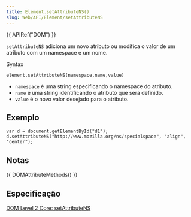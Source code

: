 ```yaml
---
title: Element.setAttributeNS()
slug: Web/API/Element/setAttributeNS
---
```


{{ APIRef("DOM") }}

`setAttributeNS` adiciona um novo atributo ou modifica o valor de um atributo com um namespace e um nome.

Syntax

```
element.setAttributeNS(namespace,name,value)
```

- `namespace` é uma string especificando o namespace do atributo.
- `name` é uma string identificando o atributo que sera definido.
- `value` é o novo valor desejado para o atributo.

## Exemplo

```
var d = document.getElementById("d1");
d.setAttributeNS("http://www.mozilla.org/ns/specialspace", "align", "center");
```

## Notas

{{ DOMAttributeMethods() }}

## Especificação

[DOM Level 2 Core: setAttributeNS](http://www.w3.org/TR/DOM-Level-2-Core/core.html#ID-ElSetAttrNS)
